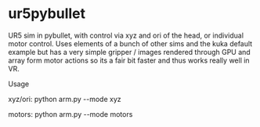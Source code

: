 # ur5pybullet
UR5 sim in pybullet, with control via xyz and ori of the head, or individual motor control. Uses elements of a bunch of other sims and the kuka default example but has a very simple gripper / images rendered through GPU and array form motor actions so its a fair bit faster and thus works really well in VR.

Usage

xyz/ori: python arm.py --mode xyz

motors: python arm.py --mode motors
